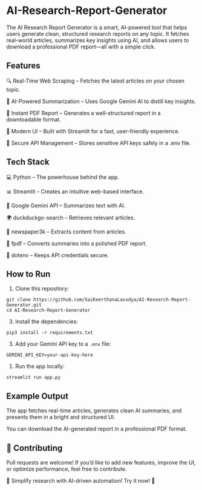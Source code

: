 # AI-Research-Report-Generator
The AI Research Report Generator is a smart, AI-powered tool that helps users generate clean, structured research reports on any topic. It fetches real-world articles, summarizes key insights using AI, and allows users to download a professional PDF report—all with a simple click.
## Features

🔍 Real-Time Web Scraping – Fetches the latest articles on your chosen topic.

🤖 AI-Powered Summarization – Uses Google Gemini AI to distill key insights.

📄 Instant PDF Report – Generates a well-structured report in a downloadable format.

🎨 Modern UI – Built with Streamlit for a fast, user-friendly experience.

🔑 Secure API Management – Stores sensitive API keys safely in a .env file.

 

## Tech Stack

💻 Python – The powerhouse behind the app.

📊 Streamlit – Creates an intuitive web-based interface.

🧠 Google Gemini API – Summarizes text with AI.

🌍 duckduckgo-search – Retrieves relevant articles.

📰 newspaper3k – Extracts content from articles.

📄 fpdf – Converts summaries into a polished PDF report.

🔐 dotenv – Keeps API credentials secure.



## How to Run

1. Clone this repository:
```
git clone https://github.com/SaiKeerthanaLavudya/AI-Research-Report-Generator.git
cd AI-Research-Report-Generator
```


3. Install the dependencies:

```
pip3 install -r requirements.txt
```

3. Add your Gemini API key to a `.env` file:

```
GEMINI_API_KEY=your-api-key-here
```

1. Run the app locally:

```
streamlit run app.py
```

## Example Output

The app fetches real-time articles, generates clean AI summaries, and presents them in a bright and structured UI.

You can download the AI-generated report in a professional PDF format.



## 🤝 Contributing
Pull requests are welcome! If you’d like to add new features, improve the UI, or optimize performance, feel free to contribute.

🚀 Simplify research with AI-driven automation! Try it now! 🎯
